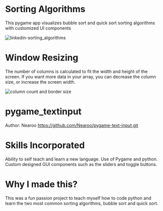 # Sorting Algorithms
This pygame app visualizes bubble sort and quick sort sorting algorithms with customized UI components

![linkedin-sorting_algorithms](https://user-images.githubusercontent.com/71861604/116338497-d03e7d80-a7a9-11eb-9e9b-923f066889df.gif)

# Window Resizing
The number of columns is calculated to fit the width and height of the screen. If you want more data in your array, you can decrease the column size, or increase the screen width.

![column count and border size](https://user-images.githubusercontent.com/71861604/116339623-c0c03400-a7ab-11eb-9721-54071968c58d.gif)

# pygame_textinput
Author: Nearoo
https://github.com/Nearoo/pygame-text-input.git

# Skills Incorporated
Ability to self teach and learn a new language. Use of Pygame and python. Custom designed GUI components such as the sliders and toggle buttons.

# Why I made this?
This was a fun passion project to teach myself how to code python and learn the two most common sorting algorithms, bubble sort and quick sort.
